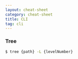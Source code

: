```yaml
---
layout: cheat-sheet
category: cheat-sheet
title: CLI
tag: cli
---
```


### Tree

```sh
$ tree {path} -L {levelNumber}
```
